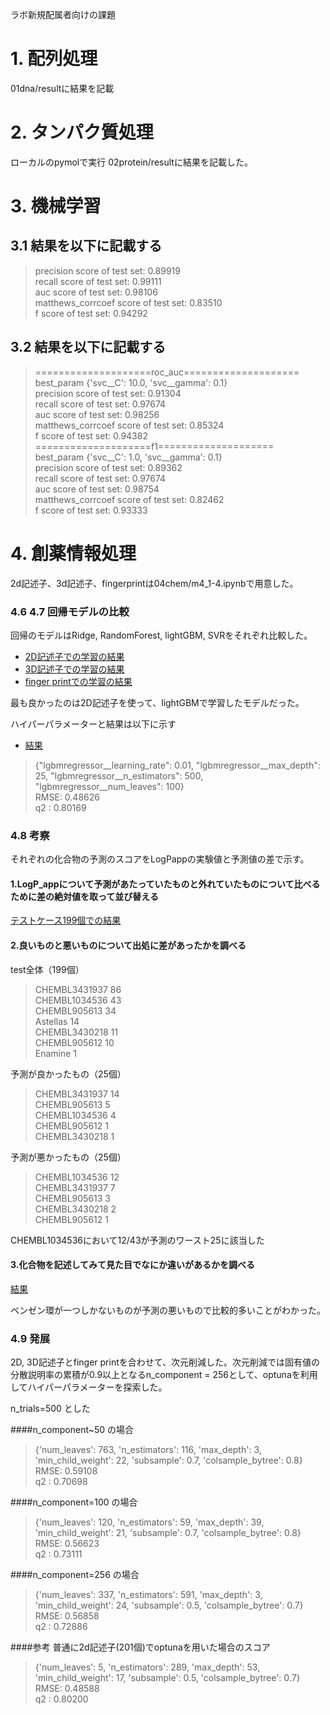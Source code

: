 ラボ新規配属者向けの課題


# 1. 配列処理
01dna/resultに結果を記載

# 2. タンパク質処理
ローカルのpymolで実行
02protein/resultに結果を記載した。

# 3. 機械学習
## 3.1 結果を以下に記載する

>precision score of test set: 0.89919   
recall score of test set: 0.99111   
auc score of test set: 0.98106  
matthews_corrcoef score of test set: 0.83510  
f score of test set: 0.94292  
## 3.2 結果を以下に記載する
>====================roc_auc====================  
best_param
{'svc__C': 10.0, 'svc__gamma': 0.1}  
precision score of test set: 0.91304  
recall score of test set: 0.97674  
auc score of test set: 0.98256  
matthews_corrcoef score of test set: 0.85324  
f score of test set: 0.94382  
====================f1====================  
best_param
{'svc__C': 1.0, 'svc__gamma': 0.1}  
precision score of test set: 0.89362  
recall score of test set: 0.97674  
auc score of test set: 0.98754  
matthews_corrcoef score of test set: 0.82462  
f score of test set: 0.93333

# 4. 創薬情報処理
2d記述子、3d記述子、fingerprintは04chem/m4_1-4.ipynbで用意した。

### 4.6 4.7 回帰モデルの比較
回帰のモデルはRidge, RandomForest, lightGBM, SVRをそれぞれ比較した。

- [2D記述子での学習の結果](https://github.com/kaz-i-54/lab_tasks_for_newcommer/tree/master/04_chem/result/param_2d)
- [3D記述子での学習の結果](https://github.com/kaz-i-54/lab_tasks_for_newcommer/tree/master/04_chem/result/param_3d)
- [finger printでの学習の結果](https://github.com/kaz-i-54/lab_tasks_for_newcommer/tree/master/04_chem/result/param_fing)


最も良かったのは2D記述子を使って、lightGBMで学習したモデルだった。

ハイパーパラメーターと結果は以下に示す
- [結果](https://github.com/kaz-i-54/lab_tasks_for_newcommer/blob/master/04_chem/result/param_2d/LGBMRegressor.txt)

>{"lgbmregressor__learning_rate": 0.01, "lgbmregressor__max_depth": 25, "lgbmregressor__n_estimators": 500, "lgbmregressor__num_leaves": 100}  
RMSE: 0.48626  
q2  : 0.80169  


### 4.8 考察
それぞれの化合物の予測のスコアをLogPappの実験値と予測値の差で示す。

#### 1.LogP_appについて予測があたっていたものと外れていたものについて比べるために差の絶対値を取って並び替える
[テストケース199個での結果](https://github.com/kaz-i-54/lab_tasks_for_newcommer/blob/master/04_chem/result/diff_sorted_test.csv)

#### 2.良いものと悪いものについて出処に差があったかを調べる  
test全体（199個）  
>CHEMBL3431937    86  
CHEMBL1034536    43  
CHEMBL905613     34  
Astellas         14  
CHEMBL3430218    11  
CHEMBL905612     10  
Enamine           1  

予測が良かったもの（25個）
>CHEMBL3431937    14  
CHEMBL905613      5  
CHEMBL1034536     4  
CHEMBL905612      1  
CHEMBL3430218     1  

予測が悪かったもの（25個）  
>CHEMBL1034536    12  
CHEMBL3431937     7  
CHEMBL905613      3  
CHEMBL3430218     2  
CHEMBL905612      1  

CHEMBL1034536において12/43が予測のワースト25に該当した  

#### 3.化合物を記述してみて見た目でなにか違いがあるかを調べる
[結果](https://github.com/kaz-i-54/lab_tasks_for_newcommer/tree/master/04_chem/result/diff_all)

ベンゼン環が一つしかないものが予測の悪いもので比較的多いことがわかった。

### 4.9 発展
2D, 3D記述子とfinger printを合わせて、次元削減した。次元削減では固有値の分散説明率の累積が0.9以上となるn_component = 256として、optunaを利用してハイパーパラメーターを探索した。  

n_trials=500 とした

####n_component~50 の場合
>{'num_leaves': 763, 'n_estimators': 116, 'max_depth': 3, 'min_child_weight': 22, 'subsample': 0.7, 'colsample_bytree': 0.8}  
RMSE: 0.59108  
q2  : 0.70698  

####n_component=100 の場合
>{'num_leaves': 120, 'n_estimators': 59, 'max_depth': 39, 'min_child_weight': 21, 'subsample': 0.7, 'colsample_bytree': 0.8}  
RMSE: 0.56623  
q2  : 0.73111  

####n_component=256 の場合
>{'num_leaves': 337, 'n_estimators': 591, 'max_depth': 3, 'min_child_weight': 24, 'subsample': 0.5, 'colsample_bytree': 0.7}  
RMSE: 0.56858  
q2  : 0.72886

####参考
普通に2d記述子(201個)でoptunaを用いた場合のスコア  
>{'num_leaves': 5, 'n_estimators': 289, 'max_depth': 53, 'min_child_weight': 17, 'subsample': 0.5, 'colsample_bytree': 0.7}  
RMSE: 0.48588  
q2  : 0.80200  

